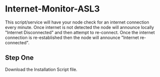 # Internet-Monitor-ASL3
This script/service will have your node check for an internet connection every minute. Once internet is not detected the node will announce locally "Internet Disconnected" and then attempt to re-connect. Once the internet connection is re-established then the node will announce "Internet re-connected".
## Step One

Download the Installation Script file.
